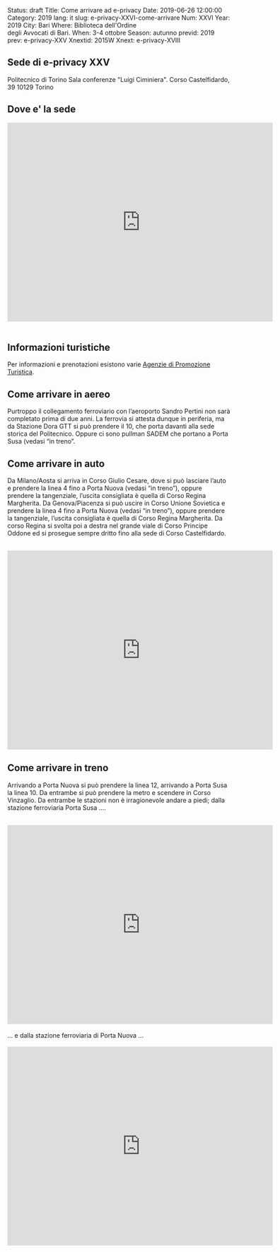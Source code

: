 Status: draft
Title: Come arrivare ad e-privacy
Date: 2019-06-26 12:00:00
Category: 2019
lang: it
slug: e-privacy-XXVI-come-arrivare
Num: XXVI
Year: 2019
City: Bari
Where: Biblioteca dell'Ordine<br/>degli Avvocati di Bari.
When: 3-4 ottobre
Season: autunno
previd: 2019
prev: e-privacy-XXV
Xnextid: 2015W
Xnext: e-privacy-XVIII


<h2>Sede di e-privacy XXV</h2>

Politecnico di Torino
Sala conferenze "Luigi Ciminiera".
Corso Castelfidardo, 39
10129 Torino


<h2>Dove e' la sede</h2>

<iframe src="https://www.google.com/maps/embed?pb=!1m23!1m12!1m3!1d2818.1097800386046!2d7.657936015544081!3d45.06328407909825!2m3!1f0!2f0!3f0!3m2!1i1024!2i768!4f13.1!4m8!3e6!4m0!4m5!1s0x47886d1903ca7c67%3A0x3f3cc37977fac37b!2sCorso+Castelfidardo%2C+39%2C+10129+Torino+TO!3m2!1d45.0632841!2d7.6601247!5e0!3m2!1sit!2sit!4v1548697391265" width="600" height="450" frameborder="0" style="border:0" allowfullscreen></iframe>
<br><br>
<h2>Informazioni turistiche</h2>

Per informazioni e prenotazioni esistono varie <a href="https://www.visitatorino.com/informazioni-varie/uffici-turistici/" target="_blank" title="APT Torino">Agenzie di Promozione Turistica</a>.</p>

<h2>Come arrivare in aereo</h2>

Purtroppo il collegamento ferroviario con l’aeroporto Sandro Pertini non sarà completato prima di due anni. La ferrovia si attesta dunque in periferia, ma da Stazione Dora GTT si può prendere il 10, che porta davanti alla sede storica del Politecnico. Oppure ci sono pullman SADEM che portano a Porta Susa (vedasi “in treno”.

<h2>Come arrivare in auto</h2>

Da Milano/Aosta si arriva in Corso Giulio Cesare, dove si può lasciare l’auto e prendere la linea 4 fino a Porta Nuova (vedasi “in treno”), oppure prendere la tangenziale, l’uscita consigliata è quella di Corso Regina Margherita.
Da Genova/Piacenza si può uscire in Corso Unione Sovietica e prendere la linea 4 fino a Porta Nuova (vedasi “in treno”), oppure prendere la tangenziale, l’uscita consigliata è quella di Corso Regina Margherita.
Da corso Regina si svolta poi a destra nel grande viale di Corso Principe Oddone ed si prosegue sempre dritto fino alla sede di Corso Castelfidardo.
<br><br>
<iframe src="https://www.google.com/maps/embed?pb=!1m20!1m8!1m3!1d22537.8208341492!2d7.620087205249021!3d45.08117747729759!3m2!1i1024!2i768!4f13.1!4m9!3e0!4m3!3m2!1d45.1046567!2d7.6028391!4m3!3m2!1d45.0651631!2d7.6604719999999995!5e0!3m2!1sit!2sit!4v1548857561433" width="600" height="450" frameborder="0" style="border:0" allowfullscreen></iframe>


<h2>Come arrivare in treno</h2>

Arrivando a Porta Nuova si può prendere la linea 12, arrivando a Porta Susa la linea 10. Da entrambe si può prendere la metro e scendere in Corso Vinzaglio. Da entrambe le stazioni non è irragionevole andare a piedi; dalla stazione ferroviaria Porta Susa ....
<br><br>
<iframe src="https://www.google.com/maps/embed?pb=!1m22!1m8!1m3!1d5635.9495679772135!2d7.65655!3d45.0660226!3m2!1i1024!2i768!4f13.1!4m11!3e2!4m5!1s0x47886d0f91f62815%3A0xcbe3013012f65e68!2sPorta+Susa%2C+Corso+Bolzano%2C+Torino%2C+TO!3m2!1d45.0716228!2d7.6659039!4m3!3m2!1d45.063832!2d7.6601453!5e0!3m2!1sit!2sit!4v1548857667522" width="600" height="450" frameborder="0" style="border:0" allowfullscreen></iframe>
<br><br>
... e dalla stazione ferroviaria di Porta Nuova ...
<br><br>
<iframe src="https://www.google.com/maps/embed?pb=!1m26!1m12!1m3!1d11272.419937554927!2d7.66047493939172!3d45.063381365570294!2m3!1f0!2f0!3f0!3m2!1i1024!2i768!4f13.1!4m11!3e2!4m5!1s0x47886d6a39773955%3A0x9f7d00303134c2a0!2sPorta+Nuova%2C+Corso+Vittorio+Emanuele+II%2C+Torino%2C+TO!3m2!1d45.062055!2d7.678526!4m3!3m2!1d45.063832!2d7.6601453!5e0!3m2!1sit!2sit!4v1548857750199" width="600" height="450" frameborder="0" style="border:0" allowfullscreen></iframe>
